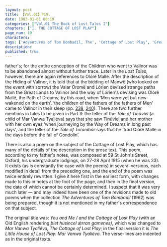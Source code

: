 ```yaml
---
layout: post
title: 【Vol.01】P19.
date: 1983-01-01 00:19
categories: ["Vol.01 The Book of Lost Tales I"]
chapters: ["I. THE COTTAGE OF LOST PLAY"]
page_num: 19
characters: 
tags: ['Adventures of Tom Bombadil, The', 'Cottage of Lost Play', 'Great Lands', 'Lórien', 'Manwë', 'Mar Vanwa Tyaliéva', 'Men', 'Old English', 'Olórë Mallë', 'Oromë', 'Oxford', 'Tinúviel', 'the Tale of Tinúviel']
description: 
published: true
---
```


<p style="text-indent: 0;">
father's; for the entire conception of the Children who went to Valinor was to be abandoned almost without further trace. Later in the <I>Lost Tales</I>, however, there are again references to Olórë Mallë. After the description of the Hiding of Valinor, it is told that at the bidding of Manwë (who looked on the event with sorrow) the Valar Oromë and Lórien devised strange paths from the Great Lands to Valinor and the way of Lórien's devising was Olórë Mallë, the Path of Dreams; by this road, when ‘Men were yet but new-wakened on the earth’, ‘the children of the fathers of the fathers of Men’ came to Valinor in their sleep (pp. <a href="{{site.baseurl}}/vol01-p238">238</a>, <a href="{{site.baseurl}}/vol01-p240">240</a>). There are two further mentions in tales to be given in Part II: the teller of the <I>Tale of Tinúviel</I> (a child of Mar Vanwa Tyaliéva) says that she saw Tinúviel and her mother with her own eyes ‘when journeying by the Way of Dreams in long past days', and the teller of the <I>Tale of Turambar</I> says that he ‘trod Olórë Mallë in the days before the fall of Gondolin’.
</p>

There is also a poem on the subject of the Cottage of Lost Play, which has many of the details of the description in the prose text. This poem, according to my father's notes, was composed at 59 St John's Street, Oxford, his undergraduate lodgings, on 27-28 April 1915 (when he was 23). It exists (as is constantly the case with the poems) in several versions, each modified in detail from the preceding one, and the end of the poem was twice entirely rewritten. I give it here first in the earliest form, with changes made to this in notes at the foot of the page, and then in the final version, the date of which cannot be certainly determined. I suspect that it was very much later — and may indeed have been one of the revisions made to old poems when the collection <I>The Adventures of Tom Bombadil</I> (1962) was being prepared, though it is not mentioned in my father's correspondence on that subject.

The original title was: <I>You and Me / and the Cottage of Lost Play</I> (with an Old English rendering <I>þiet húsincel ǽrran gamenes)</I>, which was changed to <I>Mar Vanwa Tyaliéva, The Cottage of Lost Play;</I> in the final version it is <I>The Little House of Lost Play: Mar Vanwa Tyaliéva</I>. The verse-lines are indented as in the original texts.

